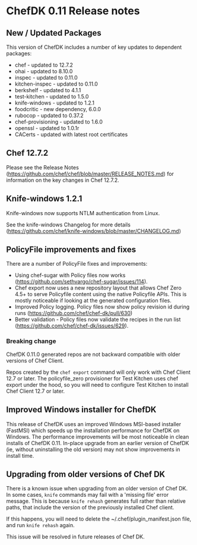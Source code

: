 # ChefDK 0.11 Release notes

## New / Updated Packages

This version of ChefDK includes a number of key updates to dependent packages:

* chef - updated to 12.7.2
* ohai - updated to 8.10.0
* inspec - updated to 0.11.0
* kitchen-inspec - updated to 0.11.0
* berkshelf - updated to 4.1.1
* test-kitchen - updated to 1.5.0
* knife-windows - updated to 1.2.1
* foodcritic - new dependency, 6.0.0
* rubocop - updated to 0.37.2
* chef-provisioning - updated to 1.6.0
* openssl - updated to 1.0.1r
* CACerts - updated with latest root certificates

## Chef 12.7.2

Please see the Release Notes (https://github.com/chef/chef/blob/master/RELEASE_NOTES.md)
for information on the key changes in Chef 12.7.2.

## Knife-windows 1.2.1

Knife-windows now supports NTLM authentication from Linux.

See the knife-windows Changelog for more details (https://github.com/chef/knife-windows/blob/master/CHANGELOG.md)

## PolicyFile improvements and fixes

There are a number of PolicyFile fixes and improvements:

* Using chef-sugar with Policy files now works (https://github.com/sethvargo/chef-sugar/issues/114).
* Chef export now uses a new repository layout that allows Chef Zero 4.5+ to serve Policyfile content using the native Policyfile APIs. This is mostly noticeable if looking at the generated configuration files.
* Improved Policy logging. Policy files now show policy revision id during runs  (https://github.com/chef/chef-dk/pull/630)
* Better validation - Policy files now validate the recipes in the run list (https://github.com/chef/chef-dk/issues/629).

### Breaking change

ChefDK 0.11.0 generated repos are not backward compatible with older versions of Chef Client.

Repos created by the `chef export` command will only work with Chef Client 12.7 or later. The policyfile_zero provisioner for Test Kitchen uses chef export under the hood, so you will need to configure Test Kitchen to install Chef Client 12.7 or later.

## Improved Windows installer for ChefDK

This release of ChefDK uses an improved Windows MSI-based installer (FastMSI) which speeds up the
installation performance for ChefDK on Windows. The performance improvements will be most
noticeable in clean installs of ChefDK 0.11. In-place upgrade from an earlier version of ChefDK (ie, without
uninstalling the old version) may not show improvements in install time.

## Upgrading from older versions of Chef DK

There is a known issue when upgrading from an older version of Chef DK. In some cases, `knife` commands may fail with a 'missing file' error message. This is because `knife rehash` generates full rather than relative paths, that include the version of the previously installed Chef client.

If this happens, you will need to delete the ~/.chef/plugin_manifest.json file, and run `knife rehash` again.

This issue will be resolved in future releases of Chef DK.
